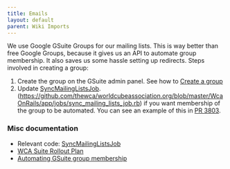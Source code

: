 ```yaml
---
title: Emails
layout: default
parent: Wiki Imports
---
```


We use Google GSuite Groups for our mailing lists. This is way better than free Google Groups, because it gives us an API to automate group membership. It also saves us some hassle setting up redirects. Steps involved in creating a group:

1. Create the group on the GSuite admin panel. See how to [Create a group](https://docs.google.com/document/d/1tFuNMyUcOwsYiGxN8OLG2w41AsLGZpKN-_5GcRGCr2g/edit)
2. Update [SyncMailingListsJob].(https://github.com/thewca/worldcubeassociation.org/blob/master/WcaOnRails/app/jobs/sync_mailing_lists_job.rb) if you want membership of the group to be automated. You can see an example of this in [PR 3803](https://github.com/thewca/worldcubeassociation.org/pull/3803).

### Misc documentation

- Relevant code: [SyncMailingListsJob]
- [WCA Suite Rollout Plan](https://docs.google.com/document/d/1dx9DsVwD1RUBmT3dmNahARYRKTCiN0Nq9jGRBJsoyHs/edit?ts=5bf0785b#)
- [Automating GSuite group membership](https://docs.google.com/spreadsheets/d/1I2l_ht2NhcXurG9wezludKNb6ZFjpuWS4jrF_h8DaIw/edit?disco=AAAACUXPzDE&ts=5bef0e17#gid=0)

[SyncMailingListsJob]: https://github.com/thewca/worldcubeassociation.org/blob/master/WcaOnRails/app/jobs/sync_mailing_lists_job.rb
